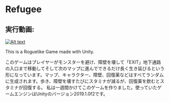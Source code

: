 # Refugee

## 実行動画:

[![Alt text](https://img.youtube.com/vi/rnGhoVY4pks/0.jpg)](https://www.youtube.com/watch?v=rnGhoVY4pks)

This is a Roguelike Game made with Unity.

このゲームはプレイヤーがモンスターを避け、障壁を壊して「EXIT」地下通路の入口まで移動してそして次のマップに進んでできるだけ長く生き延びるという形になっています。マップ、キャラクター、障壁、回復薬などはすべてランダムに生成されます。歩き、障壁を壊すたびにスタミナが減るが、回復薬を飲むとスタミナが回復する。 私は一週間かけてこのゲームを作りました。使っていたゲームエンジンはUnityのバージョン2019.1.0f2です。
